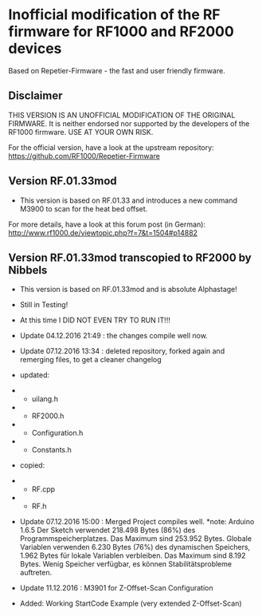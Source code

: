 # Inofficial modification of the RF firmware for RF1000 and RF2000 devices
Based on Repetier-Firmware - the fast and user friendly firmware.

## Disclaimer

THIS VERSION IS AN UNOFFICIAL MODIFICATION OF THE ORIGINAL FIRMWARE. It is neither endorsed nor
supported by the developers of the RF1000 firmware. USE AT YOUR OWN RISK.

For the official version, have a look at the upstream repository:
https://github.com/RF1000/Repetier-Firmware


## Version RF.01.33mod

* This version is based on RF.01.33 and introduces a new command M3900 to scan for the heat bed offset.

For more details, have a look at this forum post (in German):
http://www.rf1000.de/viewtopic.php?f=7&t=1504#p14882


## Version RF.01.33mod transcopied to RF2000 by Nibbels

* This version is based on RF.01.33mod and is absolute Alphastage! 
* Still in Testing! 
* At this time I DID NOT EVEN TRY TO RUN IT!!!
* Update 04.12.2016 21:49 : the changes compile well now.
* Update 07.12.2016 13:34 : deleted repository, forked again and remerging files, to get a cleaner changelog

* updated:
* - uilang.h
* - RF2000.h
* - Configuration.h
* - Constants.h
* copied:
* - RF.cpp
* - RF.h

* Update 07.12.2016 15:00 : Merged Project compiles well.
*note: Arduino 1.6.5
Der Sketch verwendet 218.498 Bytes (86%) des Programmspeicherplatzes. Das Maximum sind 253.952 Bytes.
Globale Variablen verwenden 6.230 Bytes (76%) des dynamischen Speichers, 1.962 Bytes für lokale Variablen verbleiben. Das Maximum sind 8.192 Bytes.
Wenig Speicher verfügbar, es können Stabilitätsprobleme auftreten.

* Update 11.12.2016 : M3901 for Z-Offset-Scan Configuration
* Added: Working StartCode Example (very extended Z-Offset-Scan)
